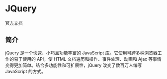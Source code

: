 # JQuery
[官方文档](https://jquery.com/)

## 简介
jQuery 是一个快速、小巧且功能丰富的 JavaScript 库。它使用可跨多种浏览器工作的易于使用的 API，使 HTML 文档遍历和操作、事件处理、动画和 Ajax 等事情变得更加简单。结合多功能性和可扩展性，jQuery 改变了数百万人编写 JavaScript 的方式。
